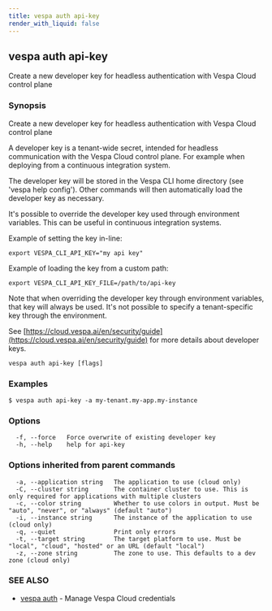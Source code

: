 ```yaml
---
title: vespa auth api-key
render_with_liquid: false
---
```


## vespa auth api-key

Create a new developer key for headless authentication with Vespa Cloud control plane

### Synopsis

Create a new developer key for headless authentication with Vespa Cloud control plane

A developer key is a tenant-wide secret, intended for headless communication
with the Vespa Cloud control plane. For example when deploying from a continuous
integration system.

The developer key will be stored in the Vespa CLI home directory
(see 'vespa help config'). Other commands will then automatically load the developer
key as necessary.

It's possible to override the developer key used through environment variables. This
can be useful in continuous integration systems.

Example of setting the key in-line:

    export VESPA_CLI_API_KEY="my api key"

Example of loading the key from a custom path:

    export VESPA_CLI_API_KEY_FILE=/path/to/api-key

Note that when overriding the developer key through environment variables,
that key will always be used. It's not possible to specify a tenant-specific
key through the environment.

See [https://cloud.vespa.ai/en/security/guide](https://cloud.vespa.ai/en/security/guide) for more details about developer keys.

```
vespa auth api-key [flags]
```

### Examples

```
$ vespa auth api-key -a my-tenant.my-app.my-instance
```

### Options

```
  -f, --force   Force overwrite of existing developer key
  -h, --help    help for api-key
```

### Options inherited from parent commands

```
  -a, --application string   The application to use (cloud only)
  -C, --cluster string       The container cluster to use. This is only required for applications with multiple clusters
  -c, --color string         Whether to use colors in output. Must be "auto", "never", or "always" (default "auto")
  -i, --instance string      The instance of the application to use (cloud only)
  -q, --quiet                Print only errors
  -t, --target string        The target platform to use. Must be "local", "cloud", "hosted" or an URL (default "local")
  -z, --zone string          The zone to use. This defaults to a dev zone (cloud only)
```

### SEE ALSO

* [vespa auth](vespa_auth.html)	 - Manage Vespa Cloud credentials

